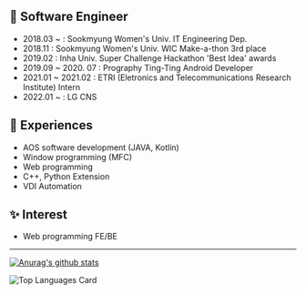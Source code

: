 ## :girl: Software Engineer 
  
  - 2018.03 ~ : Sookmyung Women's Univ. IT Engineering Dep.  
  - 2018.11 : Sookmyung Women's Univ. WIC Make-a-thon 3rd place  
  - 2019.02 : Inha Univ. Super Challenge Hackathon 'Best Idea' awards  
  - 2019.09 ~ 2020. 07 : Prography Ting-Ting Android Developer  
  - 2021.01 ~ 2021.02 : ETRI (Eletronics and Telecommunications Research Institute) Intern  
  - 2022.01 ~ : LG CNS
    
    
## :dizzy: Experiences  

  - AOS software development (JAVA, Kotlin)  
  - Window programming (MFC)  
  - Web programming  
  - C++, Python Extension  
  - VDI Automation
    
    
## :sparkles: Interest  

  - Web programming FE/BE    
  
  ---  

[![Anurag's github stats](https://github-readme-stats.vercel.app/api?username=skmwit&show_icons=true&theme=buefy&count_private=true)](https://github.com/anuraghazra/github-readme-stats)

![Top Languages Card](https://github-readme-stats.vercel.app/api/top-langs/?username=skmwit&layout=compact)
